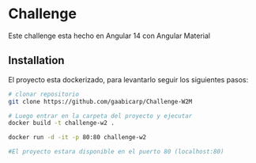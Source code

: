 # Challenge

Este challenge esta hecho en Angular 14 con Angular Material

## Installation

El proyecto esta dockerizado, para levantarlo seguir los siguientes pasos:

```bash
# clonar repositorio
git clone https://github.com/gaabicarp/Challenge-W2M

# Luego entrar en la carpeta del proyecto y ejecutar
docker build -t challenge-w2 .

docker run -d -it -p 80:80 challenge-w2

#El proyecto estara disponible en el puerto 80 (localhost:80)
```
